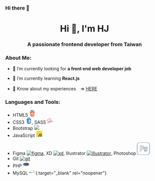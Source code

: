 ### Hi there 👋
<h1 align="center">Hi 👋, I'm HJ</h1>
<h3 align="center">A passionate frontend developer from Taiwan</h3>
<!--
<p align="left"> <img src="https://komarev.com/ghpvc/?username=shinohj&label=Profile%20views&color=0e75b6&style=flat" alt="shinohj" /> </p> -->
<!--
<p align="left"> <a href="https://github.com/ryo-ma/github-profile-trophy"><img src="https://github-profile-trophy.vercel.app/?username=shinohj" alt="shinohj" /></a> </p>
-->

### About Me:
- 🔭 I’m currently looking for **a front end web developer job**

- 🌱 I’m currently learning **React.js**

- 📄 Know about my experiences　⇒ [HERE](https://shinohj.github.io/HJ_Resume/#experience)

<!-- <h3 align="left">Connect with me:</h3>
<p align="left">
</p> -->

### Languages and Tools:
- HTML5 [<img src="https://raw.githubusercontent.com/devicons/devicon/master/icons/html5/html5-original-wordmark.svg" alt="html5" width="20"/>](https://www.w3.org/html/)
- CSS3 [<img src="https://raw.githubusercontent.com/devicons/devicon/master/icons/css3/css3-original-wordmark.svg" alt="css3" width="20"/>](https://www.w3schools.com/css/), SASS [<img src="https://raw.githubusercontent.com/devicons/devicon/master/icons/sass/sass-original.svg" alt="sass" width="20"/>](https://sass-lang.com)
- Bootstrap [<img src="https://getbootstrap.com/docs/5.0/assets/brand/bootstrap-logo.svg" width="20">](https://getbootstrap.com/)
- JavaScript [<img src="https://raw.githubusercontent.com/devicons/devicon/master/icons/javascript/javascript-original.svg" alt="javascript" width="20"/>](https://developer.mozilla.org/en-US/docs/Web/JavaScript)
<!-- - React [<img src="https://raw.githubusercontent.com/devicons/devicon/master/icons/react/react-original-wordmark.svg" alt="react" width="20"/>](https://reactjs.org/), Vue [<img src="https://raw.githubusercontent.com/devicons/devicon/master/icons/vuejs/vuejs-original-wordmark.svg" alt="vuejs" width="20"/>](https://vuejs.org/), Node [<img src="https://raw.githubusercontent.com/devicons/devicon/master/icons/nodejs/nodejs-original-wordmark.svg" alt="nodejs" width="20"/>](https://nodejs.org) -->
- Figma [<img src="https://www.vectorlogo.zone/logos/figma/figma-icon.svg" alt="figma" width="20"/>](https://www.figma.com/), XD [<img src="https://upload.wikimedia.org/wikipedia/commons/c/c2/Adobe_XD_CC_icon.svg" alt="xd" width="20"/>](https://www.adobe.com/products/xd.html), Illustrator [<img src="https://www.vectorlogo.zone/logos/adobe_illustrator/adobe_illustrator-icon.svg" alt="illustrator" width="20"/>](https://www.adobe.com/in/products/illustrator.html), Photoshop [<img src="https://raw.githubusercontent.com/devicons/devicon/master/icons/photoshop/photoshop-line.svg" alt="photoshop" width="40" height="40"/>](https://www.photoshop.com/en)
- Git [<img src="https://www.vectorlogo.zone/logos/git-scm/git-scm-icon.svg" alt="git" width="20"/>](https://git-scm.com/) 
- PHP [<img src="https://raw.githubusercontent.com/devicons/devicon/master/icons/php/php-original.svg" alt="php" width="20"/>](https://www.php.net)
- MySQL [<img src="https://raw.githubusercontent.com/devicons/devicon/master/icons/mysql/mysql-original-wordmark.svg" alt="mysql" width="20"/>](https://www.mysql.com/){:target="_blank" rel="noopener"}
<!--
<p><img align="left" src="https://github-readme-stats.vercel.app/api/top-langs?username=shinohj&show_icons=true&locale=en&layout=compact" alt="shinohj" /></p>

<p>&nbsp;<img align="center" src="https://github-readme-stats.vercel.app/api?username=shinohj&show_icons=true&locale=en" alt="shinohj" /></p>

<p><img align="center" src="https://github-readme-streak-stats.herokuapp.com/?user=shinohj&" alt="shinohj" /></p>
-->

<!--
**ShinoHJ/ShinoHJ** is a ✨ _special_ ✨ repository because its `README.md` (this file) appears on your GitHub profile.

Here are some ideas to get you started:

- 🔭 I’m currently working on ...
- 🌱 I’m currently learning ...
- 👯 I’m looking to collaborate on ...
- 🤔 I’m looking for help with ...
- 💬 Ask me about ...
- 📫 How to reach me: ...
- 😄 Pronouns: ...
- ⚡ Fun fact: ...
-->
